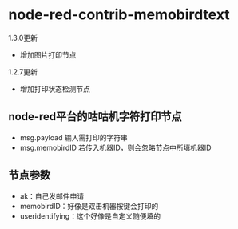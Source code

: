 # node-red-contrib-memobirdtext

1.3.0更新

* 增加图片打印节点

1.2.7更新

* 增加打印状态检测节点

## node-red平台的咕咕机字符打印节点

* msg.payload 输入需打印的字符串
* msg.memobirdID 若传入机器ID，则会忽略节点中所填机器ID

## 节点参数

* ak：自己发邮件申请
* memobirdID：好像是双击机器按键会打印的
* useridentifying：这个好像是自定义随便填的